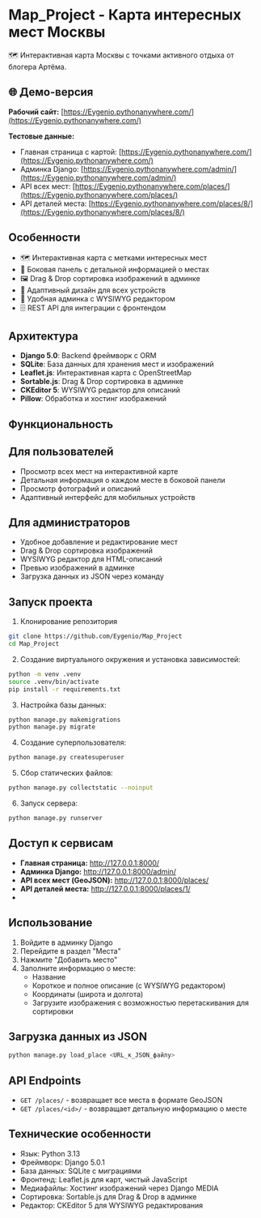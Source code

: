 # Map_Project - Карта интересных мест Москвы

🗺️ Интерактивная карта Москвы с точками активного отдыха от блогера Артёма.

## 🌐 Демо-версия

**Рабочий сайт:** [https://Eygenio.pythonanywhere.com/](https://Eygenio.pythonanywhere.com/)

**Тестовые данные:**
- Главная страница с картой: [https://Eygenio.pythonanywhere.com/](https://Eygenio.pythonanywhere.com/)
- Админка Django: [https://Eygenio.pythonanywhere.com/admin/](https://Eygenio.pythonanywhere.com/admin/)
- API всех мест: [https://Eygenio.pythonanywhere.com/places/](https://Eygenio.pythonanywhere.com/places/)
- API деталей места: [https://Eygenio.pythonanywhere.com/places/8/](https://Eygenio.pythonanywhere.com/places/8/)

## Особенности

- 🗺️ Интерактивная карта с метками интересных мест
- 📍 Боковая панель с детальной информацией о местах
- 🖼️ Drag & Drop сортировка изображений в админке
- 📱 Адаптивный дизайн для всех устройств
- 🔧 Удобная админка с WYSIWYG редактором
- 🗄️ REST API для интеграции с фронтендом

## Архитектура

- **Django 5.0**: Backend фреймворк с ORM
- **SQLite**: База данных для хранения мест и изображений
- **Leaflet.js**: Интерактивная карта с OpenStreetMap
- **Sortable.js**: Drag & Drop сортировка в админке
- **CKEditor 5**: WYSIWYG редактор для описаний
- **Pillow**: Обработка и хостинг изображений

## Функциональность

## Для пользователей
- Просмотр всех мест на интерактивной карте
- Детальная информация о каждом месте в боковой панели
- Просмотр фотографий и описаний
- Адаптивный интерфейс для мобильных устройств

## Для администраторов
- Удобное добавление и редактирование мест
- Drag & Drop сортировка изображений
- WYSIWYG редактор для HTML-описаний
- Превью изображений в админке
- Загрузка данных из JSON через команду

## Запуск проекта

1. Клонирование репозитория
```bash
git clone https://github.com/Eygenio/Map_Project
cd Map_Project
```
2. Создание виртуального окружения и установка зависимостей:
```bash
python -m venv .venv
source .venv/bin/activate
pip install -r requirements.txt
```
3. Настройка базы данных:
```bash
python manage.py makemigrations
python manage.py migrate
```
4. Создание суперпользователя:
```bash
python manage.py createsuperuser
```
5. Сбор статических файлов:
```bash
python manage.py collectstatic --noinput
```
6. Запуск сервера:
```bash
python manage.py runserver
```
## Доступ к сервисам
- **Главная страница:** http://127.0.0.1:8000/
- **Админка Django:** http://127.0.0.1:8000/admin/
- **API всех мест (GeoJSON):** http://127.0.0.1:8000/places/
- **API деталей места:** http://127.0.0.1:8000/places/1/
- 
## Использование
1. Войдите в админку Django
2. Перейдите в раздел "Места"
3. Нажмите "Добавить место"
4. Заполните информацию о месте:
   - Название
   - Короткое и полное описание (с WYSIWYG редактором)
   - Координаты (широта и долгота)
   - Загрузите изображения с возможностью перетаскивания для сортировки


## Загрузка данных из JSON
```bash
python manage.py load_place <URL_к_JSON_файлу>
```

## API Endpoints 
- `GET /places/` - возвращает все места в формате GeoJSON
- `GET /places/<id>/` - возвращает детальную информацию о месте

## Технические особенности
- Язык: Python 3.13
- Фреймворк: Django 5.0.1
- База данных: SQLite с миграциями
- Фронтенд: Leaflet.js для карт, чистый JavaScript
- Медиафайлы: Хостинг изображений через Django MEDIA
- Сортировка: Sortable.js для Drag & Drop в админке
- Редактор: CKEditor 5 для WYSIWYG редактирования
